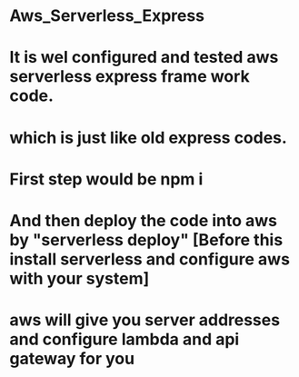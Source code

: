 # Aws_Serverless_Express

# It is wel configured and tested aws serverless express frame work code.
# which is just like old express codes.

# First step would be npm i
# And then deploy the code into aws by "serverless deploy"    [Before this install serverless and configure aws with your system]

# aws will give you server addresses and configure lambda and api gateway for you



